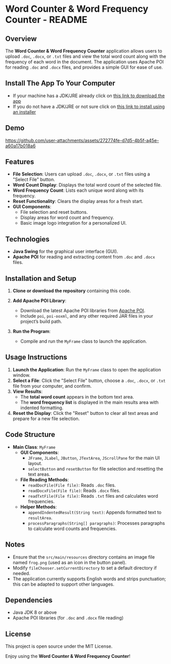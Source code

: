 # Word Counter & Word Frequency Counter - README

## Overview

The **Word Counter & Word Frequency Counter** application allows users to upload `.doc`, `.docx`, or `.txt` files and view the total word count along with the frequency of each word in the document. The application uses Apache POI for reading `.doc` and `.docx` files, and provides a simple GUI for ease of use.

## Install The App To Your Computer
* If your machine has a JDK/JRE already click on [this link to download the app](https://drive.google.com/file/d/1E7JWt77YsocIfMO1jU6FJLUTf27BuDpi/view?usp=drive_link)
* If you do not have a JDK/JRE or not sure click on [this link to install using an installer](https://drive.google.com/file/d/10NECDFdscUAQr_NG-X8B58qKb7RGO0Jb/view?usp=drive_link)

## Demo

https://github.com/user-attachments/assets/272774fe-d7d5-4b5f-a45e-a60a17b018a6


## Features

- **File Selection**: Users can upload `.doc`, `.docx`, or `.txt` files using a "Select File" button.
- **Word Count Display**: Displays the total word count of the selected file.
- **Word Frequency Count**: Lists each unique word along with its frequency.
- **Reset Functionality**: Clears the display areas for a fresh start.
- **GUI Components**:
    - File selection and reset buttons.
    - Display areas for word count and frequency.
    - Basic image logo integration for a personalized UI.

## Technologies

- **Java Swing** for the graphical user interface (GUI).
- **Apache POI** for reading and extracting content from `.doc` and `.docx` files.

## Installation and Setup

1. **Clone or download the repository** containing this code.
2. **Add Apache POI Library**:
    - Download the latest Apache POI libraries from [Apache POI](https://poi.apache.org/download.html).
    - Include `poi`, `poi-ooxml`, and any other required JAR files in your project’s build path.

3. **Run the Program**:
    - Compile and run the `MyFrame` class to launch the application.

## Usage Instructions

1. **Launch the Application**: Run the `MyFrame` class to open the application window.
2. **Select a File**: Click the "Select File" button, choose a `.doc`, `.docx`, or `.txt` file from your computer, and confirm.
3. **View Results**:
    - The **total word count** appears in the bottom text area.
    - The **word frequency list** is displayed in the main results area with indented formatting.
4. **Reset the Display**: Click the "Reset" button to clear all text areas and prepare for a new file selection.

## Code Structure

- **Main Class**: `MyFrame`
    - **GUI Components**:
        - `JFrame`, `JLabel`, `JButton`, `JTextArea`, `JScrollPane` for the main UI layout.
        - `selectButton` and `resetButton` for file selection and resetting the text areas.
    - **File Reading Methods**:
        - `readDocFile(File file)`: Reads `.doc` files.
        - `readDocxFile(File file)`: Reads `.docx` files.
        - `readTxtFile(File file)`: Reads `.txt` files and calculates word frequencies.
    - **Helper Methods**:
        - `appendIndentedResult(String text)`: Appends formatted text to `resultArea`.
        - `processParagraphs(String[] paragraphs)`: Processes paragraphs to calculate word counts and frequencies.

## Notes

- Ensure that the `src/main/resources` directory contains an image file named `frog.png` (used as an icon in the button panel).
- Modify `fileChooser.setCurrentDirectory` to set a default directory if needed.
- The application currently supports English words and strips punctuation; this can be adapted to support other languages.

## Dependencies

- Java JDK 8 or above
- Apache POI libraries (for `.doc` and `.docx` file reading)

## License

This project is open source under the MIT License.

Enjoy using the **Word Counter & Word Frequency Counter**!
